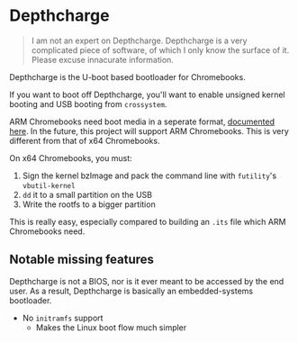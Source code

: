 # Depthcharge

> I am not an expert on Depthcharge. Depthcharge is a very complicated piece of software, of which I only know the surface of it. Please excuse innacurate information.

Depthcharge is the U-boot based bootloader for Chromebooks.

If you want to boot off Depthcharge, you'll want to enable unsigned kernel booting and USB booting from `crossystem`.

ARM Chromebooks need boot media in a seperate format, [documented here](https://wiki.gentoo.org/wiki/Creating_bootable_media_for_depthcharge_based_devices). In the future, this project will support ARM Chromebooks. This is very different from that of x64 Chromebooks.

On x64 Chromebooks, you must:

1. Sign the kernel bzImage and pack the command line with `futility`'s `vbutil-kernel`
2. `dd` it to a small partition on the USB
3. Write the rootfs to a bigger partition

This is really easy, especially compared to building an `.its` file which ARM Chromebooks need.

## Notable missing features

Depthcharge is not a BIOS, nor is it ever meant to be accessed by the end user. As a result, Depthcharge is basically an embedded-systems bootloader.

* No `initramfs` support
    * Makes the Linux boot flow much simpler